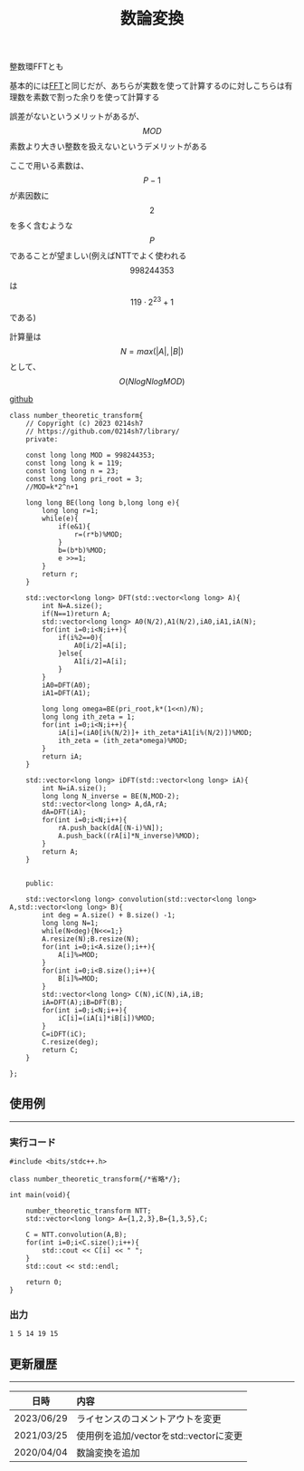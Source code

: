 ﻿---
title: "数論変換"
permalink: /posts/ntt
writer: 0214sh7
layout: library
---

整数環FFTとも

基本的には[FFT](./fft)と同じだが、あちらが実数を使って計算するのに対しこちらは有理数を素数で割った余りを使って計算する

誤差がないというメリットがあるが、$$MOD$$素数より大きい整数を扱えないというデメリットがある

ここで用いる素数は、$$P-1$$が素因数に$$2$$を多く含むような$$P$$であることが望ましい(例えばNTTでよく使われる$$998244353$$は$$119 \cdot 2^{23}+1$$である)


計算量は$$N=max(\vert A \vert,\vert B \vert)$$として、$$Ο(NlogNlogMOD)$$

[github](https://github.com/0214sh7/procon-library/blob/master/math/number%20theoretic%20transform.cpp)

```
class number_theoretic_transform{
    // Copyright (c) 2023 0214sh7
    // https://github.com/0214sh7/library/
    private:
    
    const long long MOD = 998244353;
    const long long k = 119;
    const long long n = 23;
    const long long pri_root = 3;
    //MOD=k*2^n+1
    
    long long BE(long long b,long long e){
        long long r=1;
        while(e){
            if(e&1){
                r=(r*b)%MOD;
            }
            b=(b*b)%MOD;
            e >>=1;
        }
        return r;
    }
    
    std::vector<long long> DFT(std::vector<long long> A){
        int N=A.size();
        if(N==1)return A;
        std::vector<long long> A0(N/2),A1(N/2),iA0,iA1,iA(N);
        for(int i=0;i<N;i++){
            if(i%2==0){
                A0[i/2]=A[i];
            }else{
                A1[i/2]=A[i];
            }
        }
        iA0=DFT(A0);
        iA1=DFT(A1);
        
        long long omega=BE(pri_root,k*(1<<n)/N);
        long long ith_zeta = 1;
        for(int i=0;i<N;i++){
            iA[i]=(iA0[i%(N/2)]+ ith_zeta*iA1[i%(N/2)])%MOD;
            ith_zeta = (ith_zeta*omega)%MOD;
        }
        return iA;
    }
     
    std::vector<long long> iDFT(std::vector<long long> iA){
        int N=iA.size();
        long long N_inverse = BE(N,MOD-2);
        std::vector<long long> A,dA,rA;
        dA=DFT(iA);
        for(int i=0;i<N;i++){
            rA.push_back(dA[(N-i)%N]);
            A.push_back((rA[i]*N_inverse)%MOD);
        }
        return A;
    }
    
    
    public:
    
    std::vector<long long> convolution(std::vector<long long> A,std::vector<long long> B){
        int deg = A.size() + B.size() -1;
        long long N=1;
        while(N<deg){N<<=1;}
        A.resize(N);B.resize(N);
        for(int i=0;i<A.size();i++){
            A[i]%=MOD;
        }
        for(int i=0;i<B.size();i++){
            B[i]%=MOD;
        }
        std::vector<long long> C(N),iC(N),iA,iB;
        iA=DFT(A);iB=DFT(B);
        for(int i=0;i<N;i++){
            iC[i]=(iA[i]*iB[i])%MOD;
        }
        C=iDFT(iC);
        C.resize(deg);
        return C;
    }
    
};
```

## 使用例
***

### 実行コード
```
#include <bits/stdc++.h>

class number_theoretic_transform{/*省略*/};

int main(void){
    
    number_theoretic_transform NTT;
    std::vector<long long> A={1,2,3},B={1,3,5},C;
    
    C = NTT.convolution(A,B);
    for(int i=0;i<C.size();i++){
        std::cout << C[i] << " ";
    }
    std::cout << std::endl;
    
    return 0;
}
```

### 出力
```
1 5 14 19 15 
```


## 更新履歴
***

| 日時 | 内容 |
| :---: | :--- |
| 2023/06/29 | ライセンスのコメントアウトを変更 |
| 2021/03/25 | 使用例を追加/vectorをstd::vectorに変更 |
| 2020/04/04 | 数論変換を追加 |